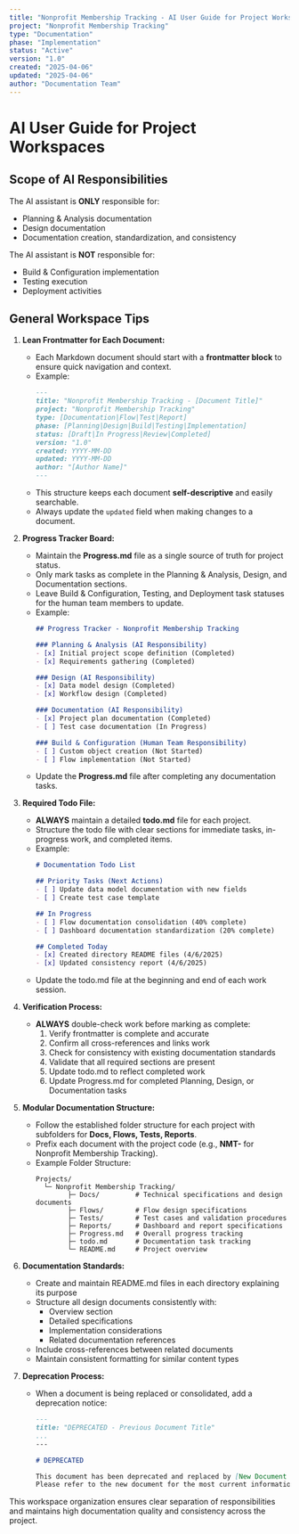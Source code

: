 ```yaml
---
title: "Nonprofit Membership Tracking - AI User Guide for Project Workspaces"
project: "Nonprofit Membership Tracking"
type: "Documentation"
phase: "Implementation"
status: "Active"
version: "1.0"
created: "2025-04-06" 
updated: "2025-04-06"
author: "Documentation Team"
---
```


# AI User Guide for Project Workspaces

## Scope of AI Responsibilities

The AI assistant is **ONLY** responsible for:
- Planning & Analysis documentation
- Design documentation
- Documentation creation, standardization, and consistency

The AI assistant is **NOT** responsible for:
- Build & Configuration implementation
- Testing execution
- Deployment activities

## General Workspace Tips

1. **Lean Frontmatter for Each Document:**  
   - Each Markdown document should start with a **frontmatter block** to ensure quick navigation and context.  
   - Example:  
     ```markdown
     ---
     title: "Nonprofit Membership Tracking - [Document Title]"
     project: "Nonprofit Membership Tracking"
     type: [Documentation|Flow|Test|Report]
     phase: [Planning|Design|Build|Testing|Implementation]
     status: [Draft|In Progress|Review|Completed]
     version: "1.0"
     created: YYYY-MM-DD
     updated: YYYY-MM-DD
     author: "[Author Name]"
     ---
     ```
   - This structure keeps each document **self-descriptive** and easily searchable.
   - Always update the `updated` field when making changes to a document.

2. **Progress Tracker Board:**  
   - Maintain the **Progress.md** file as a single source of truth for project status.
   - Only mark tasks as complete in the Planning & Analysis, Design, and Documentation sections.
   - Leave Build & Configuration, Testing, and Deployment task statuses for the human team members to update.
   - Example:  
     ```markdown
     ## Progress Tracker - Nonprofit Membership Tracking

     ### Planning & Analysis (AI Responsibility)
     - [x] Initial project scope definition (Completed)
     - [x] Requirements gathering (Completed)

     ### Design (AI Responsibility)
     - [x] Data model design (Completed)
     - [x] Workflow design (Completed)

     ### Documentation (AI Responsibility)
     - [x] Project plan documentation (Completed)
     - [ ] Test case documentation (In Progress)

     ### Build & Configuration (Human Team Responsibility)
     - [ ] Custom object creation (Not Started)
     - [ ] Flow implementation (Not Started)
     ```
   - Update the **Progress.md** file after completing any documentation tasks.

3. **Required Todo File:**
   - **ALWAYS** maintain a detailed **todo.md** file for each project.
   - Structure the todo file with clear sections for immediate tasks, in-progress work, and completed items.
   - Example:
     ```markdown
     # Documentation Todo List
     
     ## Priority Tasks (Next Actions)
     - [ ] Update data model documentation with new fields
     - [ ] Create test case template
     
     ## In Progress
     - [ ] Flow documentation consolidation (40% complete)
     - [ ] Dashboard documentation standardization (20% complete)
     
     ## Completed Today
     - [x] Created directory README files (4/6/2025)
     - [x] Updated consistency report (4/6/2025)
     ```
   - Update the todo.md file at the beginning and end of each work session.

4. **Verification Process:**
   - **ALWAYS** double-check work before marking as complete:
     1. Verify frontmatter is complete and accurate
     2. Confirm all cross-references and links work
     3. Check for consistency with existing documentation standards
     4. Validate that all required sections are present
     5. Update todo.md to reflect completed work
     6. Update Progress.md for completed Planning, Design, or Documentation tasks

5. **Modular Documentation Structure:**  
   - Follow the established folder structure for each project with subfolders for **Docs, Flows, Tests, Reports**.  
   - Prefix each document with the project code (e.g., **NMT-** for Nonprofit Membership Tracking).
   - Example Folder Structure:  
     ```
     Projects/
       └─ Nonprofit Membership Tracking/
             ├─ Docs/         # Technical specifications and design documents
             ├─ Flows/        # Flow design specifications
             ├─ Tests/        # Test cases and validation procedures
             ├─ Reports/      # Dashboard and report specifications
             ├─ Progress.md   # Overall progress tracking
             ├─ todo.md       # Documentation task tracking
             └─ README.md     # Project overview
     ```  

6. **Documentation Standards:**
   - Create and maintain README.md files in each directory explaining its purpose
   - Structure all design documents consistently with:
     - Overview section
     - Detailed specifications
     - Implementation considerations
     - Related documentation references
   - Include cross-references between related documents
   - Maintain consistent formatting for similar content types

7. **Deprecation Process:**
   - When a document is being replaced or consolidated, add a deprecation notice:
     ```markdown
     ---
     title: "DEPRECATED - Previous Document Title"
     ...
     ---
     
     # DEPRECATED
     
     This document has been deprecated and replaced by [New Document Name](path/to/new-document.md).
     Please refer to the new document for the most current information.
     ```

This workspace organization ensures clear separation of responsibilities and maintains high documentation quality and consistency across the project.